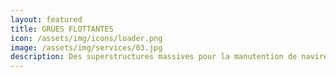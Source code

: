 ```yaml
---
layout: featured
title: GRUES FLOTTANTES
icon: /assets/img/icons/loader.png
image: /assets/img/services/03.jpg
description: Des superstructures massives pour la manutention de navires ou chantiers en mer
---
```

